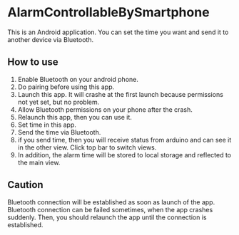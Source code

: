# AlarmControllableBySmartphone
This is an Android application.
You can set the time you want and send it to another device via Bluetooth.

## How to use
1. Enable Bluetooth on your android phone.
2. Do pairing before using this app.
3. Launch this app. It will crashe at the first launch because permissions not yet set, but no problem.
4. Allow Bluetooth permissions on your phone after the crash.
5. Relaunch this app, then you can use it.
6. Set time in this app.
7. Send the time via Bluetooth.
8. if you send time, then you will receive status from arduino and can see it in the other view. Click top bar to switch views.
9. In addition, the alarm time will be stored to local storage and reflected to the main view.

## Caution
Bluetooth connection will be established as soon as launch of the app.
Bluetooth connection can be failed sometimes, when the app crashes suddenly.
Then, you should relaunch the app until the connection is established.



